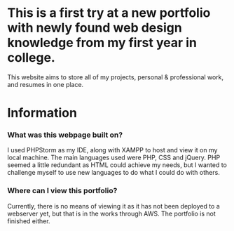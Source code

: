 # This is a first try at a new portfolio with newly found web design knowledge from my first year in college.

This website aims to store all of my projects, personal & professional work, and resumes in one place.

# Information
### What was this webpage built on?

I used PHPStorm as my IDE, along with XAMPP to host and view it on my local machine.
The main languages used were PHP, CSS and jQuery. PHP seemed a little redundant
as HTML could achieve my needs, but I wanted to challenge myself to use new languages
to do what I could do with others.

### Where can I view this portfolio?

Currently, there is no means of viewing it as it has not been deployed to a webserver yet, but
that is in the works through AWS. The portfolio is not finished either.

